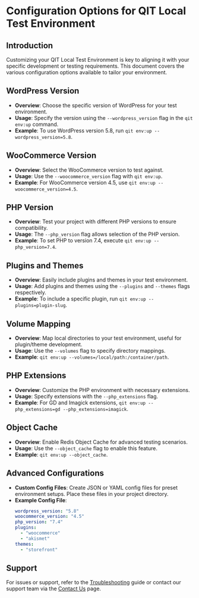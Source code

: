 # Configuration Options for QIT Local Test Environment

## Introduction

Customizing your QIT Local Test Environment is key to aligning it with your specific development or testing requirements. This document covers the various configuration options available to tailor your environment.

## WordPress Version

- **Overview**: Choose the specific version of WordPress for your test environment.
- **Usage**: Specify the version using the `--wordpress_version` flag in the `qit env:up` command.
- **Example**: To use WordPress version 5.8, run `qit env:up --wordpress_version=5.8`.

## WooCommerce Version

- **Overview**: Select the WooCommerce version to test against.
- **Usage**: Use the `--woocommerce_version` flag with `qit env:up`.
- **Example**: For WooCommerce version 4.5, use `qit env:up --woocommerce_version=4.5`.

## PHP Version

- **Overview**: Test your project with different PHP versions to ensure compatibility.
- **Usage**: The `--php_version` flag allows selection of the PHP version.
- **Example**: To set PHP to version 7.4, execute `qit env:up --php_version=7.4`.

## Plugins and Themes

- **Overview**: Easily include plugins and themes in your test environment.
- **Usage**: Add plugins and themes using the `--plugins` and `--themes` flags respectively.
- **Example**: To include a specific plugin, run `qit env:up --plugins=plugin-slug`.

## Volume Mapping

- **Overview**: Map local directories to your test environment, useful for plugin/theme development.
- **Usage**: Use the `--volumes` flag to specify directory mappings.
- **Example**: `qit env:up --volumes=/local/path:/container/path`.

## PHP Extensions

- **Overview**: Customize the PHP environment with necessary extensions.
- **Usage**: Specify extensions with the `--php_extensions` flag.
- **Example**: For GD and Imagick extensions, `qit env:up --php_extensions=gd --php_extensions=imagick`.

## Object Cache

- **Overview**: Enable Redis Object Cache for advanced testing scenarios.
- **Usage**: Use the `--object_cache` flag to enable this feature.
- **Example**: `qit env:up --object_cache`.

## Advanced Configurations

- **Custom Config Files**: Create JSON or YAML config files for preset environment setups. Place these files in your project directory.
- **Example Config File**:
  ```yaml
  wordpress_version: "5.8"
  woocommerce_version: "4.5"
  php_version: "7.4"
  plugins:
    - "woocommerce"
    - "akismet"
  themes:
    - "storefront"
    ```

## Support

For issues or support, refer to the [Troubleshooting](local-test-environment/troubleshooting.md) guide or contact our support team via the [Contact Us](contact-us.md) page.